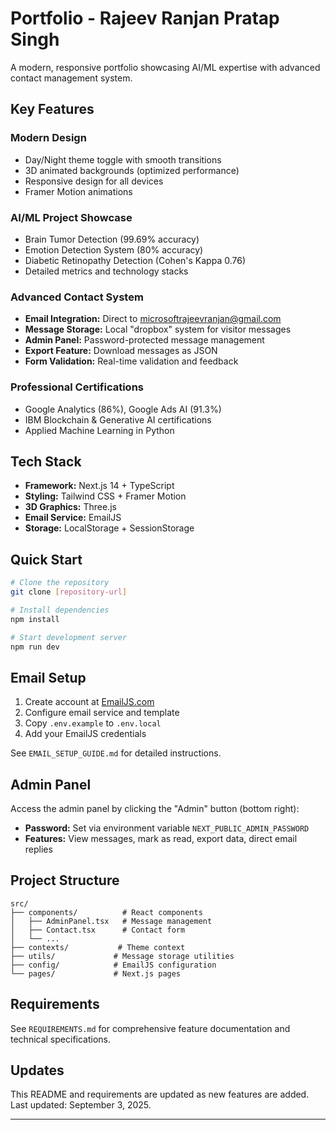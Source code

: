 # Portfolio - Rajeev Ranjan Pratap Singh

A modern, responsive portfolio showcasing AI/ML expertise with advanced contact management system.

## Key Features

###  **Modern Design**
- Day/Night theme toggle with smooth transitions
- 3D animated backgrounds (optimized performance)
- Responsive design for all devices
- Framer Motion animations

###  **AI/ML Project Showcase**
- Brain Tumor Detection (99.69% accuracy)
- Emotion Detection System (80% accuracy)
- Diabetic Retinopathy Detection (Cohen's Kappa 0.76)
- Detailed metrics and technology stacks

###  **Advanced Contact System**
- **Email Integration:** Direct to microsoftrajeevranjan@gmail.com
- **Message Storage:** Local "dropbox" system for visitor messages
- **Admin Panel:** Password-protected message management
- **Export Feature:** Download messages as JSON
- **Form Validation:** Real-time validation and feedback

###  **Professional Certifications**
- Google Analytics (86%), Google Ads AI (91.3%)
- IBM Blockchain & Generative AI certifications
- Applied Machine Learning in Python

##  Tech Stack

- **Framework:** Next.js 14 + TypeScript
- **Styling:** Tailwind CSS + Framer Motion
- **3D Graphics:** Three.js
- **Email Service:** EmailJS
- **Storage:** LocalStorage + SessionStorage

##  Quick Start

```bash
# Clone the repository
git clone [repository-url]

# Install dependencies
npm install

# Start development server
npm run dev
```

##  Email Setup

1. Create account at [EmailJS.com](https://emailjs.com)
2. Configure email service and template
3. Copy `.env.example` to `.env.local`
4. Add your EmailJS credentials

See `EMAIL_SETUP_GUIDE.md` for detailed instructions.

##  Admin Panel

Access the admin panel by clicking the "Admin" button (bottom right):
- **Password:** Set via environment variable `NEXT_PUBLIC_ADMIN_PASSWORD`
- **Features:** View messages, mark as read, export data, direct email replies

##  Project Structure

```
src/
├── components/          # React components
│   ├── AdminPanel.tsx   # Message management
│   ├── Contact.tsx      # Contact form
│   └── ...
├── contexts/           # Theme context
├── utils/             # Message storage utilities
├── config/            # EmailJS configuration
└── pages/             # Next.js pages
```

##  Requirements

See `REQUIREMENTS.md` for comprehensive feature documentation and technical specifications.

##  Updates

This README and requirements are updated as new features are added. Last updated: September 3, 2025.

---
